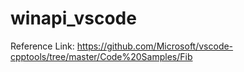 # winapi_vscode
Reference Link: https://github.com/Microsoft/vscode-cpptools/tree/master/Code%20Samples/Fib
